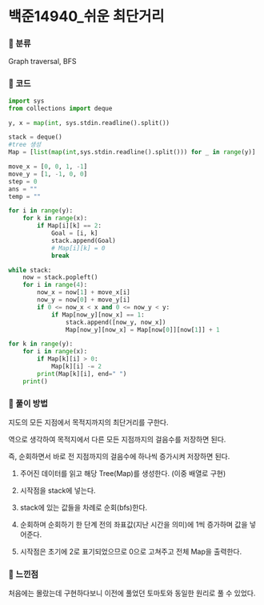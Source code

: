 # 백준14940\_쉬운 최단거리

### &#127822; 분류

Graph traversal, BFS

### &#127822; 코드

```python
import sys
from collections import deque

y, x = map(int, sys.stdin.readline().split())

stack = deque()
#tree 생성
Map = [list(map(int,sys.stdin.readline().split())) for _ in range(y)]

move_x = [0, 0, 1, -1]
move_y = [1, -1, 0, 0]
step = 0
ans = ""
temp = ""

for i in range(y):
    for k in range(x):
        if Map[i][k] == 2:
            Goal = [i, k]
            stack.append(Goal)
            # Map[i][k] = 0
            break

while stack:
    now = stack.popleft()
    for i in range(4):
        now_x = now[1] + move_x[i]
        now_y = now[0] + move_y[i]
        if 0 <= now_x < x and 0 <= now_y < y:
            if Map[now_y][now_x] == 1:
                stack.append([now_y, now_x])
                Map[now_y][now_x] = Map[now[0]][now[1]] + 1

for k in range(y):
    for i in range(x):
        if Map[k][i] > 0:
            Map[k][i] -= 2
        print(Map[k][i], end=" ")
    print()
```

### &#127822; 풀이 방법

지도의 모든 지점에서 목적지까지의 최단거리를 구한다.

역으로 생각하여 목적지에서 다른 모든 지점까지의 걸음수를 저장하면 된다.

즉, 순회하면서 바로 전 지점까지의 걸음수에 하나씩 증가시켜 저장하면 된다.

1. 주어진 데이터를 읽고 해당 Tree(Map)를 생성한다. (이중 배열로 구현)

2. 시작점을 stack에 넣는다.

3. stack에 있는 값들을 차례로 순회(bfs)한다.

4. 순회하며 순회하기 한 단계 전의 좌표값(지난 시간을 의미)에 1씩 증가하며 값을 넣어준다.

5. 시작점은 초기에 2로 표기되었으므로 0으로 고쳐주고 전체 Map을 출력한다.

### &#127822; 느낀점

처음에는 몰랐는데 구현하다보니 이전에 풀었던 토마토와 동일한 원리로 풀 수 있었다.
